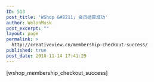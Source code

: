 ```yaml
---
ID: 513
post_title: 'WShop &#8211; 会员结算成功'
author: WelonMusk
post_excerpt: ""
layout: page
permalink: >
  http://creativeview.cn/membership-checkout-success/
published: true
post_date: 2018-11-14 17:41:29
---
```

[wshop_membership_checkout_success]